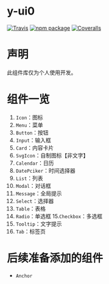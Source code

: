 # y-ui0

[![Travis][build-badge]][build]
[![npm package][npm-badge]][npm]
[![Coveralls][coveralls-badge]][coveralls]

[build-badge]: https://img.shields.io/travis/user/repo/master.png?style=flat-square
[build]: https://travis-ci.org/user/repo

[npm-badge]: https://img.shields.io/npm/v/npm-package.png?style=flat-square
[npm]: https://www.npmjs.org/package/npm-package

[coveralls-badge]: https://img.shields.io/coveralls/user/repo/master.png?style=flat-square
[coveralls]: https://coveralls.io/github/user/repo

# 声明
此组件库仅为个人使用开发。

# 组件一览
1. `Icon`：图标
2. `Menu`：菜单
3. `Button`：按钮
4. `Input`：输入框
5. `Card`：内容卡片
6. `SvgIcon`：自制图标【非文字】
7. `Calendar`：日历
8. `DatePciker`：时间选择器
9. `List`：列表
10. `Modal`：对话框
11. `Message`：全局提示
12. `Select`：选择器
13. `Table`：表格
14. `Radio`：单选框
15.`Checkbox`：多选框
16. `Tooltip`：文字提示
17. `Tab`：标签页

# 后续准备添加的组件
- `Anchor`
